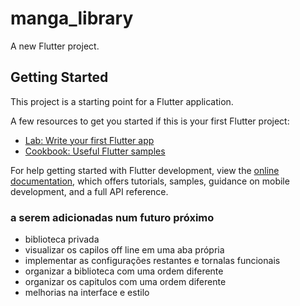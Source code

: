 # manga_library

A new Flutter project.

## Getting Started

This project is a starting point for a Flutter application.

A few resources to get you started if this is your first Flutter project:

- [Lab: Write your first Flutter app](https://docs.flutter.dev/get-started/codelab)
- [Cookbook: Useful Flutter samples](https://docs.flutter.dev/cookbook)

For help getting started with Flutter development, view the
[online documentation](https://docs.flutter.dev/), which offers tutorials,
samples, guidance on mobile development, and a full API reference.

### a serem adicionadas num futuro próximo

- biblioteca privada
- visualizar os capilos off line em uma aba própria
- implementar as configurações restantes e tornalas funcionais
- organizar a biblioteca com uma ordem diferente
- organizar os capitulos com uma ordem diferente
- melhorias na interface e estilo
